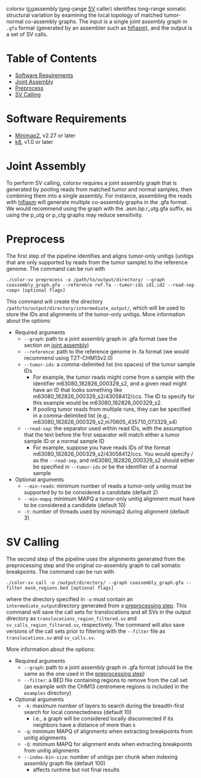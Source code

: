colorsv (<u>co</u>assembly <u>lo</u>ng-<u>r</u>ange <u>SV</u> caller) identifies long-range somatic structural variation by examining the local topology of matched tumor-normal co-assembly graphs. The input is a single joint assembly graph in `.gfa` format (generated by an assembler such as [hifiasm](https://github.com/chhylp123/hifiasm)), and the output is a set of SV calls.

# Table of Contents
* [Software Requirements](#software-requirements)
* [Joint Assembly](#joint-assembly)
* [Preprocess](#preprocess)
* [SV Calling](#sv-calling)


# Software Requirements
* [Minimap2](https://github.com/lh3/minimap2), v2.27 or later
* [k8](https://github.com/attractivechaos/k8), v1.0 or later
	
# Joint Assembly
To perform SV calling, colorsv requires a joint assembly graph that is generated by pooling reads from matched tumor and normal samples, then combining them into a single assembly. For instance, assembling the reads with [hifiasm](https://github.com/chhylp123/hifiasm) will generate multiple co-assembly graphs in the .gfa format. We would recommend using the graph with the .asm.bp.r\_utg.gfa suffix, as using the p\_utg or p\_ctg graphs may reduce sensitivity.

# Preprocess
The first step of the pipeline identifies and aligns tumor-only unitigs (unitigs that are only supported by reads from the tumor sample) to the reference genome. The command can be run with

```
./color-sv preprocess -o /path/to/output/directory/ --graph coassembly_graph.gfa --reference ref.fa --tumor-ids id1,id2 --read-sep <sep> [optional flags]
```

This command will create the directory `/path/to/output/directory/intermediate_output/`, which will be used to store the IDs and alignments of the tumor-only unitigs. More information about the options:

* Required arguments
	* `--graph`: path to a joint assembly graph in .gfa format (see the section on [joint assembly](#joint-assembly))
	* `--reference`: path to the reference genome in .fa format (we would recommend using T2T-CHM13v2.0)
	* `--tumor-ids`: a comma-delimited list (no spaces) of the tumor sample IDs
		* For example, the tumor reads might come from a sample with the identifier m63080_182826_000329_s2, and a given read might have an ID that looks something like m63080_182826_000329_s2/43058412/ccs. The ID to specify for this example would be m63080_182826_000329_s2.
		* If pooling tumor reads from multiple runs, they can be specified in a comma-delimited list (e.g., m63080_182826_000329_s2,m70605_435710_073329_s4)
	* `--read-sep`: the separator used within read IDs, with the assumption that the text before the first separator will match either a tumor sample ID or a normal sample ID
		* For example, suppose you have reads IDs of the format m63080_182826_000329_s2/43058412/ccs. You would specify / as the `--read-sep`, and m63080_182826_000329_s2 should either be specified in `--tumor-ids` or be the identifier of a normal sample
* Optional arguments
	* `--min-reads`: minimum number of reads a tumor-only unitig must be supported by to be considered a candidate (default 2)
	* `--min-mapq`: minimum MAPQ a tumor-only unitig alignment must have to be considered a candidate (default 10)
	* `-t`: number of threads used by minimap2 during alignment (default 3) 

# SV Calling
The second step of the pipeline uses the alignments generated from the preprocessing step and the original co-assembly graph to call somatic breakpoints. The command can be run with

```
./color-sv call -o /output/directory/ --graph coassembly_graph.gfa --filter mask_regions.bed [optional flags]
```

where the directory specified in `-o` must contain an `intermediate_output`directory generated from a [preprocessing step](#preprocess). This command will save the call sets for translocations and all SVs in the output directory as `translocations_region_filtered.sv` and `sv_calls_region_filtered.sv`, respectively. The command will also save versions of the call sets prior to filtering with the `--filter` file as `translocations.sv` and `sv_calls.sv`.

More information about the options:

* Required arguments
	* `--graph`: path to a joint assembly graph in .gfa format (should be the same as the one used in the [preprocessing step](#preprocess))
	* `--filter`: a BED file containing regions to remove from the call set (an example with the CHM13 centromere regions is included in the `examples` directory)
* Optional arguments
	* `-k`: maximum number of layers to search during the breadth-first search for local connectedness (default 10)
		* i.e., a graph will be considered locally disconnected if its neighbors have a distance of more than `k`
	* `-q`: minimum MAPQ of alignments when extracting breakpoints from unitig alignments
	* `-Q`: minimum MAPQ for alignment ends when extracting breakpoints from unitig alignments
	* `--index-bin-size`: number of unitigs per chunk when indexing assembly graph file (default 100)
		* affects runtime but not final results
